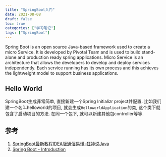 ```yaml
---
title: "SpringBoot入门"
date: 2021-08-08
draft: false
toc: true
categories: ["学习笔记"]
tags: ["SpringBoot"]
---
```


Spring Boot is an open source Java-based framework used to create a micro Service. It is developed by Pivotal Team and is used to build stand-alone and production ready spring applications. Micro Service is an architecture that allows the developers to develop and deploy services independently. Each service running has its own process and this achieves the lightweight model to support business applications.

## Hello World
SpringBoot生成非常简单, 直接新建一个Spring Initializr project并配置. 比如我们建一个名叫helloworld的项目, 就会生成`HelloworldApplication`的类, 这个类下就包含了启动项目的方法. 在同一个包下, 就可以新建其他包controller等等.



## 参考
1. [SpringBoot最新教程IDEA版通俗易懂-狂神说Java](https://www.bilibili.com/video/BV1PE411i7CV)
2. [Spring Boot - Introduction](https://www.tutorialspoint.com/spring_boot/spring_boot_introduction.htm)